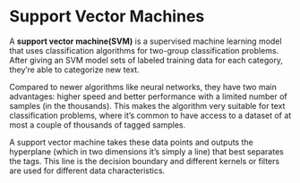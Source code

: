 # Support Vector Machines

<p>
A <strong>support vector machine(SVM)</strong> is a supervised machine learning model that uses classification algorithms for two-group classification problems. After giving an SVM model sets of labeled training data for each category, they’re able to categorize new text.

Compared to newer algorithms like neural networks, they have two main advantages: higher speed and better performance with a limited number of samples (in the thousands). This makes the algorithm very suitable for text classification problems, where it’s common to have access to a dataset of at most a couple of thousands of tagged samples.

A support vector machine takes these data points and outputs the hyperplane (which in two dimensions it’s simply a line) that best separates the tags. This line is the decision boundary and different kernels or filters are used for different data characteristics.</p>
